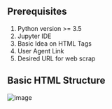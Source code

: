 ## Prerequisites

1. Python version >= 3.5 
2. Jupyter IDE
3. Basic Idea on HTML Tags 
4. User Agent Link
5. Desired URL for web scrap

## Basic HTML Structure 

![image](https://github.com/deva-246/WebScrapping-Realtime-Minion-Items-Ecommerce-Website/assets/75877347/25d1bb17-511a-4093-b16b-103f25fe3f7e)







   


